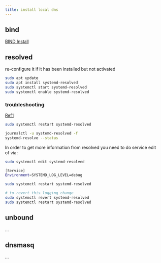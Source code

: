 ```yaml
---
title: install local dns
---
```


## bind

[BIND Install](https://www.linuxbabe.com/ubuntu/set-up-local-dns-resolver-ubuntu-20-04-bind9)

## resolved

re-configure it if it has been installed but not activated

```bash
sudo apt update
sudo apt install systemd-resolved
sudo systemctl start systemd-resolved
sudo systemctl enable systemd-resolved
```

### troubleshooting

[Ref1](https://unix.stackexchange.com/questions/328131/how-to-troubleshoot-dns-with-systemd-resolved)

```bash
sudo systemctl restart systemd-resolved
```

```bash
journalctl -u systemd-resolved -f
systemd-resolve --status
```

In order to get more information from resolved you need to do service edit of via:

```bash
sudo systemctl edit systemd-resolved

[Service]
Environment=SYSTEMD_LOG_LEVEL=debug

sudo systemctl restart systemd-resolved

# to revert this logging change
sudo systemctl revert systemd-resolved
sudo systemctl restart systemd-resolved

```

## unbound

...

## dnsmasq

...
